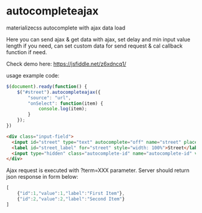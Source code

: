 # autocompleteajax
materializecss autocomplete with ajax data load

Here you can send ajax & get data with ajax, set delay and min input value length if you need, can set custom data for send request & cal callback function if need.

Check demo here:
https://jsfiddle.net/z6xdncq1/

usage example code:

```js
$(document).ready(function() {
    $("#street").autocompleteajax({
        "source": "url",
        "onSelect": function(item) {
            console.log(item);
        }
    });
})
```

```html
<div class="input-field">
  <input id="street" type="text" autocomplete="off" name="street" placeholder="Enter something...">
  <label id="street_label" for="street" style="width: 100%">Street</label>
  <input type="hidden" class="autocomplete-id" name="autocomplete-id" value="">
</div>
```

Ajax request is executed with ?term=XXX parameter. Server should return json response in form below:

```js
[
    {"id":1,"value":1,"label":"First Item"},
    {"id":2,"value":2,"label":"Second Item"}
]
```
